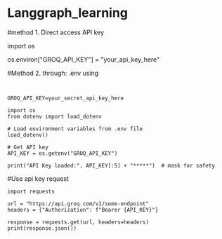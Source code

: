 # Langgraph_learning

#method 1. Direct access API key 

import os

os.environ["GROQ_API_KEY"] = "your_api_key_here"


#Method 2. through: .env using 
```


GROQ_API_KEY=your_secret_api_key_here

import os
from dotenv import load_dotenv

# Load environment variables from .env file
load_dotenv()

# Get API key
API_KEY = os.getenv("GROQ_API_KEY")

print("API Key loaded:", API_KEY[:5] + "*****")  # mask for safety

```

#Use api key request 
```
import requests

url = "https://api.groq.com/v1/some-endpoint"
headers = {"Authorization": f"Bearer {API_KEY}"}

response = requests.get(url, headers=headers)
print(response.json())

```

